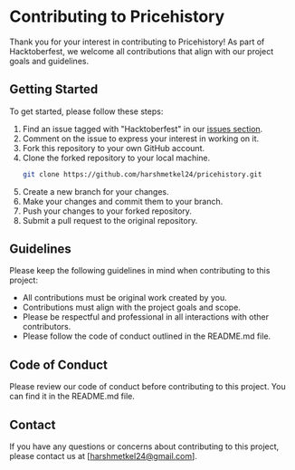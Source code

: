# Contributing to Pricehistory

Thank you for your interest in contributing to Pricehistory! As part of Hacktoberfest, we welcome all contributions that align with our project goals and guidelines.

## Getting Started

To get started, please follow these steps:

1. Find an issue tagged with "Hacktoberfest" in our [issues section](https://github.com/harshmetkel24/pricehistory/issues).
2. Comment on the issue to express your interest in working on it.
3. Fork this repository to your own GitHub account.
4. Clone the forked repository to your local machine.
   ```bash
   git clone https://github.com/harshmetkel24/pricehistory.git
   ```
5. Create a new branch for your changes.
6. Make your changes and commit them to your branch.
7. Push your changes to your forked repository.
8. Submit a pull request to the original repository.

## Guidelines

Please keep the following guidelines in mind when contributing to this project:

- All contributions must be original work created by you.
- Contributions must align with the project goals and scope.
- Please be respectful and professional in all interactions with other contributors.
- Please follow the code of conduct outlined in the README.md file.

## Code of Conduct

Please review our code of conduct before contributing to this project. You can find it in the README.md file.

## Contact

If you have any questions or concerns about contributing to this project, please contact us at [harshmetkel24@gmail.com].
